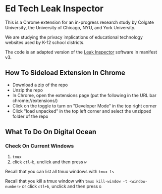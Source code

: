 # Ed Tech Leak Inspector

This is a Chrome extension for an in-progress research study by Colgate University, the University of Chicago, NYU, and York University. 

We are studying the privacy implications of educational technology websites used by K-12 school districts.

The code is an adapted version of the [Leak Inspector](https://github.com/leaky-forms/leak-inspector) software in manifest v3.


## How To Sideload Extension In Chrome 
- Download a zip of the repo
-	Unzip the repo
-	In Chrome, open the extensions page (put the following in the URL bar chrome://extensions/)
- Click on the toggle to turn on "Developer Mode" in the top right corner
- Click "load unpacked" in the top left corner and select the unzipped folder of the repo

## What To Do On Digital Ocean 

### Check On Current Windows
1. `tmux`
2. click `ctl+b`, unclick and then press `w`

Recall that you can list all tmux windows with `tmux ls`

Recall that you kill a tmux window with `tmux kill-window -t <window-number>` or click `ctl+b`, unclick and then press `&` 



